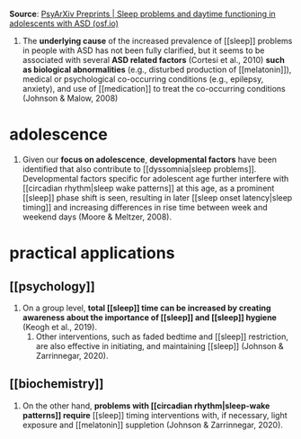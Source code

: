 **Source**: [PsyArXiv Preprints | Sleep problems and daytime functioning in adolescents with ASD (osf.io)](https://osf.io/preprints/psyarxiv/hjy6p)

1. The **underlying cause** of the increased prevalence of [[sleep]] problems in people with ASD has not been fully clarified, but it seems to be associated with several **ASD related factors** (Cortesi et al., 2010) **such as biological abnormalities** (e.g., disturbed production of [[melatonin]]), medical or psychological co-occurring conditions (e.g., epilepsy, anxiety), and use of [[medication]] to treat the co-occurring conditions (Johnson & Malow, 2008)

# adolescence
1. Given our **focus on adolescence**, **developmental factors** have been identified that also contribute to [[dyssomnia|sleep problems]]. Developmental factors specific for adolescent age further interfere with [[circadian rhythm|sleep wake patterns]] at this age, as a prominent [[sleep]] phase shift is seen, resulting in later [[sleep onset latency|sleep timing]] and increasing differences in rise time between week and weekend days (Moore & Meltzer, 2008).

# practical applications
## [[psychology]]
1. On a group level, **total [[sleep]] time can be increased by creating awareness about the importance of [[sleep]] and [[sleep]] hygiene** (Keogh et al., 2019).
	1. Other interventions, such as faded bedtime and [[sleep]] restriction, are also effective in initiating, and maintaining [[sleep]] (Johnson & Zarrinnegar, 2020).

## [[biochemistry]]
1. On the other hand, **problems with [[circadian rhythm|sleep-wake patterns]] require** [[sleep]] timing interventions with, if necessary, light exposure and [[melatonin]] suppletion (Johnson & Zarrinnegar, 2020).
